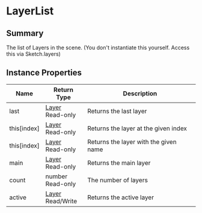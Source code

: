 # LayerList

## Summary

The list of Layers in the scene. (You don't instantiate this yourself. Access this via Sketch.layers)

## Instance Properties

<table data-full-width="false"><thead><tr><th>Name</th><th>Return Type</th><th>Description</th></tr></thead><tbody><tr><td>last</td><td><a href="layer.md">Layer</a><br>Read-only</td><td>Returns the last layer</td></tr><tr><td>this[index]</td><td><a href="layer.md">Layer</a><br>Read-only</td><td>Returns the layer at the given index</td></tr><tr><td>this[index]</td><td><a href="layer.md">Layer</a><br>Read-only</td><td>Returns the layer with the given name</td></tr><tr><td>main</td><td><a href="layer.md">Layer</a><br>Read-only</td><td>Returns the main layer</td></tr><tr><td>count</td><td>number<br>Read-only</td><td>The number of layers</td></tr><tr><td>active</td><td><a href="layer.md">Layer</a><br>Read/Write</td><td>Returns the active layer</td></tr></tbody></table>
